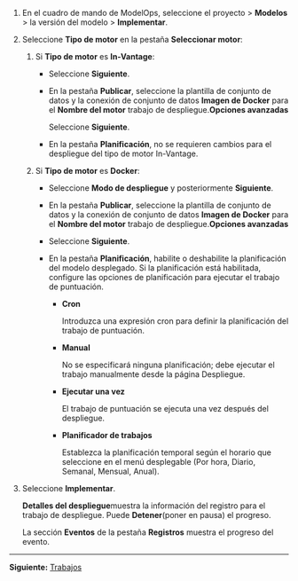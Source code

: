 1.  En el cuadro de mando de ModelOps, seleccione el proyecto > **Modelos** > la versión del modelo > **Implementar**.


1.  Seleccione **Tipo de motor** en la pestaña **Seleccionar motor**:

    1.  Si **Tipo de motor** es **In-Vantage**:

        -   Seleccione **Siguiente**.


        -   En la pestaña **Publicar**, seleccione la plantilla de conjunto de datos y la conexión de conjunto de datos **Imagen de Docker** para el **Nombre del motor** trabajo de despliegue.**Opciones avanzadas**

            Seleccione **Siguiente**.


        -   En la pestaña **Planificación**, no se requieren cambios para el despliegue del tipo de motor In-Vantage.


    1.  Si **Tipo de motor** es **Docker**:

        -   Seleccione **Modo de despliegue** y posteriormente **Siguiente**.


        -   En la pestaña **Publicar**, seleccione la plantilla de conjunto de datos y la conexión de conjunto de datos **Imagen de Docker** para el **Nombre del motor** trabajo de despliegue.**Opciones avanzadas**


        -   Seleccione **Siguiente**.


        -   En la pestaña **Planificación**, habilite o deshabilite la planificación del modelo desplegado. Si la planificación está habilitada, configure las opciones de planificación para ejecutar el trabajo de puntuación.

            -   **Cron**

                Introduzca una expresión cron para definir la planificación del trabajo de puntuación.


            -   **Manual**

                No se especificará ninguna planificación; debe ejecutar el trabajo manualmente desde la página Despliegue.


            -   **Ejecutar una vez**

                El trabajo de puntuación se ejecuta una vez después del despliegue.


            -   **Planificador de trabajos**

                Establezca la planificación temporal según el horario que seleccione en el menú desplegable (Por hora, Diario, Semanal, Mensual, Anual).


1.  Seleccione **Implementar**.

    **Detalles del despliegue**muestra la información del registro para el trabajo de despliegue. Puede **Detener**(poner en pausa) el progreso.

    La sección **Eventos** de la pestaña **Registros** muestra el progreso del evento.


---

**Siguiente:** [Trabajos](yfx1732650662039.md)

